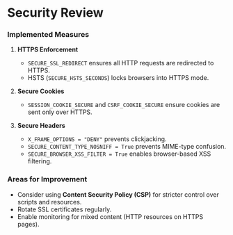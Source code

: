 # Security Review

### Implemented Measures
1. **HTTPS Enforcement**
   - `SECURE_SSL_REDIRECT` ensures all HTTP requests are redirected to HTTPS.
   - HSTS (`SECURE_HSTS_SECONDS`) locks browsers into HTTPS mode.

2. **Secure Cookies**
   - `SESSION_COOKIE_SECURE` and `CSRF_COOKIE_SECURE` ensure cookies are sent only over HTTPS.

3. **Secure Headers**
   - `X_FRAME_OPTIONS = "DENY"` prevents clickjacking.
   - `SECURE_CONTENT_TYPE_NOSNIFF = True` prevents MIME-type confusion.
   - `SECURE_BROWSER_XSS_FILTER = True` enables browser-based XSS filtering.

### Areas for Improvement
- Consider using **Content Security Policy (CSP)** for stricter control over scripts and resources.
- Rotate SSL certificates regularly.
- Enable monitoring for mixed content (HTTP resources on HTTPS pages).
